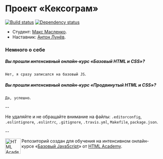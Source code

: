 # Проект «Кексограм»

[![Build status][travis-image]][travis-url]
[![Dependency status][dependency-image]][dependency-url]

* Студент: [Макс Масленко](https://htmlacademy.ru/profile/id107049).
* Наставник: [Антон Лунёв](https://htmlacademy.ru/profile/id118520).

### Немного о себе

##### Вы прошли интенсивный онлайн-курс «Базовый HTML и CSS»?
`Нет, я сразу записался на базовый JS`.

##### Вы прошли интенсивный онлайн-курс «Продвинутый HTML и CSS»?
`Да, успешно`.

--

Не удаляйте и не обращайте внимание на файлы: `.editorconfig`, `.eslintignore`, `.eslintrc`, `.gitignore`, `.travis.yml`, `Makefile`, `package.json`.

--

<a href="https://htmlacademy.ru/js_intensive"><img align="left" width="50" height="50" title="HTML Academy" src="https://htmlacademy.ru/static/img/logo-github-javascript.svg"></a>

Репозиторий создан для обучения на интенсивном онлайн-курсе «[Базовый JavaScript](https://htmlacademy.ru/js_intensive)» от [HTML Academy](https://htmlacademy.ru).

[travis-image]: https://travis-ci.org/js-htmlacademy/107049-keksogram.svg?branch=master
[travis-url]: https://travis-ci.org/js-htmlacademy/107049-keksogram
[dependency-image]: https://david-dm.org/js-htmlacademy/107049-keksogram.svg?style=flat-square
[dependency-url]: https://david-dm.org/js-htmlacademy/107049-keksogram
